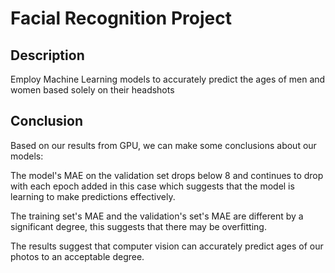 # Facial Recognition Project

## Description

Employ Machine Learning models to accurately predict the ages of men and women based solely on their headshots

## Conclusion 

Based on our results from GPU, we can make some conclusions about our models:

The model's MAE on the validation set drops below 8 and continues to drop with each epoch added in this case which suggests that the model is learning to make predictions effectively.

The training set's MAE and the validation's set's MAE are different by a significant degree, this suggests that there may be overfitting.

The results suggest that computer vision can accurately predict ages of our photos to an acceptable degree.
